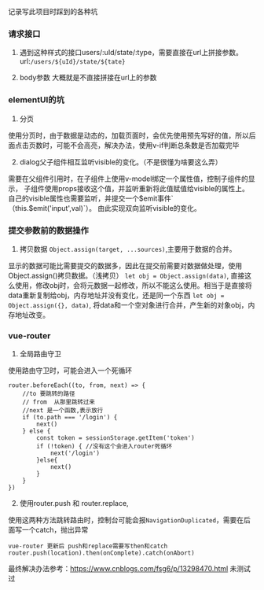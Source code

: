 记录写此项目时踩到的各种坑

### 请求接口
1. 遇到这种样式的接口users/:uId/state/:type，需要直接在url上拼接参数。url:`/users/${uId}/state/${tate}`

2. body参数
    大概就是不直接拼接在url上的参数

### elementUI的坑
1. 分页

使用分页时，由于数据是动态的，加载页面时，会优先使用预先写好的值，所以后面点击页数时，可能不会高亮，解决办法，使用v-if判断总条数是否加载完毕

2. dialog父子组件相互监听visible的变化。（不是很懂为啥要这么弄）

需要在父组件引用时，在子组件上使用v-model绑定一个属性值，控制子组件的显示，
子组件使用props接收这个值，并监听重新将此值赋值给visible的属性上。自己的visible属性也需要监听，并提交一个$emit事件`（this.$emit('input',val)`）。
由此实现双向监听visible的变化。

### 提交参数前的数据操作
1. 拷贝数据 `Object.assign(target, ...sources)`,主要用于数据的合并。

显示的数据可能比需要提交的数据多，因此在提交前需要对数据做处理，使用Object.assign()拷贝数据。（浅拷贝）
`let obj = Object.assign(data)`, 直接这么使用，修改obj时，会将元数据一起修改，所以不能这么使用。相当于是直接将data重新复制给obj，内存地址并没有变化，还是同一个东西
`let obj = Object.assign({}, data)`, 将data和一个空对象进行合并，产生新的对象obj，内存地址改变。

### vue-router
1. 全局路由守卫

使用路由守卫时，可能会进入一个死循环

```
router.beforeEach((to, from, next) => {
    //to 要跳转的路径
    // from  从那里跳转过来
    //next 是一个函数,表示放行
    if (to.path === '/login') {
        next()
    } else {
        const token = sessionStorage.getItem('token')
        if (!token) { //没有这个会进入router死循环
            next('/login')
        }else{
            next() 
        }
    }
})
```

2. 使用router.push 和 router.replace,

使用这两种方法跳转路由时，控制台可能会报`NavigationDuplicated`，需要在后面写一个catch，抛出异常
```
vue-router 更新后 push和replace需要写then和catch
router.push(location).then(onComplete).catch(onAbort)
```
最终解决办法参考：https://www.cnblogs.com/fsg6/p/13298470.html 未测试过